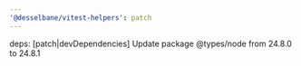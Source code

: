 ```yaml
---
'@desselbane/vitest-helpers': patch
---
```


deps: [patch|devDependencies] Update package @types/node from 24.8.0 to 24.8.1
